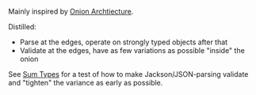 Mainly inspired by [Onion Archtiecture](https://medium.com/@alessandro.traversi/understanding-onion-architecture-an-example-folder-structure-9c62208cc97d#:~:text=Onion%20Architecture%20is%20a%20software,easier%20to%20evolve%20over%20time.).

Distilled:
- Parse at the edges, operate on strongly typed objects after that
- Validate at the edges, have as few variations as possible "inside" the onion

See [Sum Types](sum-types.md) for a test of how to make Jackson/JSON-parsing validate and "tighten" the variance as early as possible.